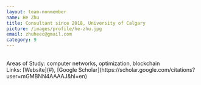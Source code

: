 ```yaml
---
layout: team-nonmember
name: He Zhu
title: Consultant since 2018, University of Calgary
picture: /images/profile/he-zhu.jpg
email: zhuheec@gmail.com
category: 9
---
```


<br/>
Areas of Study: computer networks, optimization, blockchain
<br/>
Links: [Website](#), [Google Scholar](https://scholar.google.com/citations?user=mGMBNN4AAAAJ&hl=en)